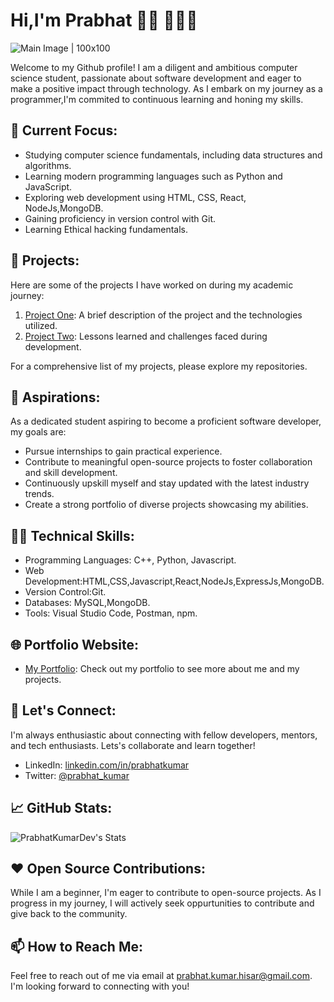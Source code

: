 # Hi,I'm Prabhat 👋🏾 👩🏾‍💻
![Main Image | 100x100](https://raw.githubusercontent.com/abhisheknaiidu/abhisheknaiidu/master/code.gif)

Welcome to my Github profile! I am a diligent and ambitious computer science student, passionate about software development and eager to make a positive impact through technology. As I embark on my journey as a programmer,I'm commited to continuous learning and honing my skills.

## 🌱 **Current Focus**:
- Studying computer science fundamentals, including data structures and algorithms.
- Learning modern programming languages such as Python and JavaScript.
- Exploring web development using HTML, CSS, React, NodeJs,MongoDB.
- Gaining proficiency in version control with Git.
- Learning Ethical hacking fundamentals.

## 🔭 Projects:
Here are some of the projects I have worked on during my academic journey:
1. [Project One](https://github.com/your-github-username/project-one-link): A brief description of the project and the technologies utilized.
2. [Project Two](https://github.com/your-github-username/project-two-link): Lessons learned and challenges faced during development.

For a comprehensive list of my projects, please explore my repositories.

 ## 🚀 Aspirations:
 As a dedicated student aspiring to become a proficient software developer, my goals are:

- Pursue internships to gain practical experience.
- Contribute to meaningful open-source projects to foster collaboration and skill development.
- Continuously upskill myself and stay updated with the latest industry trends.
- Create a strong portfolio of diverse projects showcasing my abilities.

## 👨‍💻 Technical Skills:
* Programming Languages: C++, Python, Javascript.
* Web Development:HTML,CSS,Javascript,React,NodeJs,ExpressJs,MongoDB.
* Version Control:Git.
* Databases: MySQL,MongoDB.
* Tools: Visual Studio Code, Postman, npm.

## 🌐 Portfolio Website:
* [My Portfolio](https://prabhat282.github.io/resume2.0/): Check out my portfolio to see more about me and my projects.

## 💬 Let's Connect:
I'm always enthusiastic about connecting with fellow developers, mentors, and tech enthusiasts.
Lets's collaborate and learn together!

* LinkedIn: [linkedin.com/in/prabhatkumar](https://www.linkedin.com/in/prabhat-kumar-4446a3286/)
* Twitter: [@prabhat_kumar](https://twitter.com/Prabhat_The_Dev)

## 📈 GitHub Stats:
![PrabhatKumarDev's Stats](https://github-readme-stats.vercel.app/api?username=PrabhatKumarDev&theme=vue-dark&show_icons=true&hide_border=true&count_private=true)

## ❤️ Open Source Contributions:
While I am a beginner, I'm eager to contribute to open-source projects. As I progress in my journey, I will actively seek oppurtunities to contribute and give back to the community.

## 📫 How to Reach Me:
Feel free to reach out of me via email at prabhat.kumar.hisar@gmail.com. I'm looking forward to connecting with you!


  



